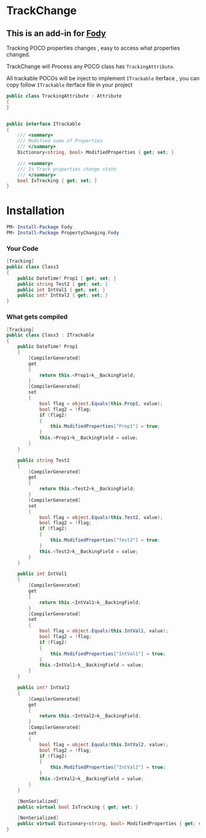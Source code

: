﻿
# TrackChange


## This is an add-in for [Fody](https://github.com/Fody/Home/)
Tracking POCO properties changes , easy to access what properties changed.

TrackChange will Process any POCO class has  `TrackingAttribute`.

All trackable POCOs will be inject to implement `ITrackable` iterface , you can copy follow `ITrackable` iterface file in your project

```csharp
public class TrackingAttribute : Attribute
{
}


public interface ITrackable
{
    /// <summary>
    /// Modified name of Properties 
    /// </summary>
    Dictionary<string, bool> ModifiedProperties { get; set; }

    /// <summary>
    /// Is Track properties change state
    /// </summary>
    bool IsTracking { get; set; }
}
```

# Installation

```powershell
PM> Install-Package Fody
PM> Install-Package PropertyChanging.Fody
```


### Your Code

```csharp
[Tracking]
public class Class3
{
    public DateTime? Prop1 { get; set; }
    public string Test2 { get; set; }
    public int IntVal1 { get; set; }
    public int? IntVal2 { get; set; }
}
```

### What gets compiled
```csharp
[Tracking]
public class Class3 : ITrackable
{
    public DateTime? Prop1
    {
        [CompilerGenerated]
        get
        {
            return this.<Prop1>k__BackingField;
        }
        [CompilerGenerated]
        set
        {
            bool flag = object.Equals(this.Prop1, value);
            bool flag2 = !flag;
            if (flag2)
            {
                this.ModifiedProperties["Prop1"] = true;
            }
            this.<Prop1>k__BackingField = value;
        }
    }

    public string Test2
    {
        [CompilerGenerated]
        get
        {
            return this.<Test2>k__BackingField;
        }
        [CompilerGenerated]
        set
        {
            bool flag = object.Equals(this.Test2, value);
            bool flag2 = !flag;
            if (flag2)
            {
                this.ModifiedProperties["Test2"] = true;
            }
            this.<Test2>k__BackingField = value;
        }
    }

    public int IntVal1
    {
        [CompilerGenerated]
        get
        {
            return this.<IntVal1>k__BackingField;
        }
        [CompilerGenerated]
        set
        {
            bool flag = object.Equals(this.IntVal1, value);
            bool flag2 = !flag;
            if (flag2)
            {
                this.ModifiedProperties["IntVal1"] = true;
            }
            this.<IntVal1>k__BackingField = value;
        }
    }

    public int? IntVal2
    {
        [CompilerGenerated]
        get
        {
            return this.<IntVal2>k__BackingField;
        }
        [CompilerGenerated]
        set
        {
            bool flag = object.Equals(this.IntVal2, value);
            bool flag2 = !flag;
            if (flag2)
            {
                this.ModifiedProperties["IntVal2"] = true;
            }
            this.<IntVal2>k__BackingField = value;
        }
    }

    [NonSerialized]
    public virtual bool IsTracking { get; set; }

    [NonSerialized]
    public virtual Dictionary<string, bool> ModifiedProperties { get; set; } = new Dictionary<string, bool>();
}

```